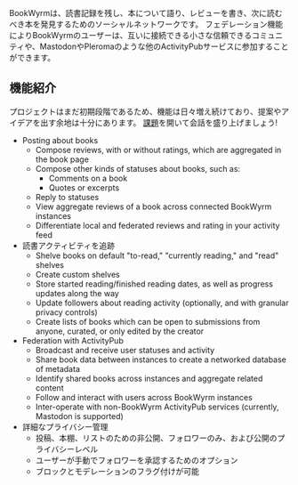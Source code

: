 BookWyrmは、読書記録を残し、本について語り、レビューを書き、次に読むべき本を発見するためのソーシャルネットワークです。 フェデレーション機能によりBookWyrmのユーザーは、互いに接続できる小さな信頼できるコミュニティや、MastodonやPleromaのような他のActivityPubサービスに参加することができます。

## 機能紹介
プロジェクトはまだ初期段階であるため、機能は日々増え続けており、提案やアイデアを出す余地は十分にあります。 [課題](https://github.com/bookwyrm-social/bookwyrm/issues)を開いて会話を盛り上げましょう!

- Posting about books
    - Compose reviews, with or without ratings, which are aggregated in the book page
    - Compose other kinds of statuses about books, such as:
        - Comments on a book
        - Quotes or excerpts
    - Reply to statuses
    - View aggregate reviews of a book across connected BookWyrm instances
    - Differentiate local and federated reviews and rating in your activity feed
- 読書アクティビティを追跡
    - Shelve books on default "to-read," "currently reading," and "read" shelves
    - Create custom shelves
    - Store started reading/finished reading dates, as well as progress updates along the way
    - Update followers about reading activity (optionally, and with granular privacy controls)
    - Create lists of books which can be open to submissions from anyone, curated, or only edited by the creator
- Federation with ActivityPub
    - Broadcast and receive user statuses and activity
    - Share book data between instances to create a networked database of metadata
    - Identify shared books across instances and aggregate related content
    - Follow and interact with users across BookWyrm instances
    - Inter-operate with non-BookWyrm ActivityPub services (currently, Mastodon is supported)
- 詳細なプライバシー管理
    - 投稿、本棚、リストのための非公開、フォロワーのみ、および公開のプライバシーレベル
    - ユーザーが手動でフォロワーを承認するためのオプション
    - ブロックとモデレーションのフラグ付けが可能
